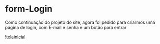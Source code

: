 # form-Login
Como continuação do projeto do site, agora foi pedido para criarmos uma página de login, com E-mail e senha e um botão para entrar 

[!telainicial](tela%20inicial.png)
